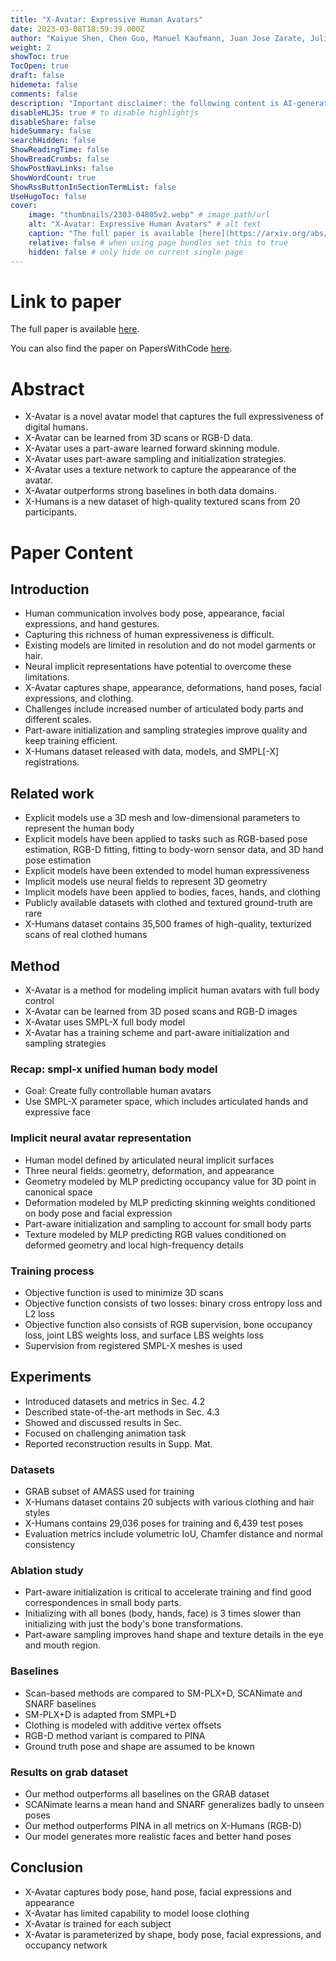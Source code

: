 ```yaml
---
title: "X-Avatar: Expressive Human Avatars"
date: 2023-03-08T18:59:39.000Z
author: "Kaiyue Shen, Chen Guo, Manuel Kaufmann, Juan Jose Zarate, Julien Valentin and 2 others"
weight: 2
showToc: true
TocOpen: true
draft: false
hidemeta: false
comments: false
description: "Important disclaimer: the following content is AI-generated, please make sure to fact check the presented information by reading the full paper."
disableHLJS: true # to disable highlightjs
disableShare: false
hideSummary: false
searchHidden: false
ShowReadingTime: false
ShowBreadCrumbs: false
ShowPostNavLinks: false
ShowWordCount: true
ShowRssButtonInSectionTermList: false
UseHugoToc: false
cover:
    image: "thumbnails/2303-04805v2.webp" # image path/url
    alt: "X-Avatar: Expressive Human Avatars" # alt text
    caption: "The full paper is available [here](https://arxiv.org/abs/2303.04805)." # display caption under cover
    relative: false # when using page bundles set this to true
    hidden: false # only hide on current single page
---
```


# Link to paper
The full paper is available [here](https://arxiv.org/abs/2303.04805).

You can also find the paper on PapersWithCode [here](https://paperswithcode.com/paper/x-avatar-expressive-human-avatars).

# Abstract
- X-Avatar is a novel avatar model that captures the full expressiveness of digital humans.
- X-Avatar can be learned from 3D scans or RGB-D data.
- X-Avatar uses a part-aware learned forward skinning module.
- X-Avatar uses part-aware sampling and initialization strategies.
- X-Avatar uses a texture network to capture the appearance of the avatar.
- X-Avatar outperforms strong baselines in both data domains.
- X-Humans is a new dataset of high-quality textured scans from 20 participants.

# Paper Content

## Introduction
- Human communication involves body pose, appearance, facial expressions, and hand gestures.
- Capturing this richness of human expressiveness is difficult.
- Existing models are limited in resolution and do not model garments or hair.
- Neural implicit representations have potential to overcome these limitations.
- X-Avatar captures shape, appearance, deformations, hand poses, facial expressions, and clothing.
- Challenges include increased number of articulated body parts and different scales.
- Part-aware initialization and sampling strategies improve quality and keep training efficient.
- X-Humans dataset released with data, models, and SMPL[-X] registrations.

## Related work
- Explicit models use a 3D mesh and low-dimensional parameters to represent the human body
- Explicit models have been applied to tasks such as RGB-based pose estimation, RGB-D fitting, fitting to body-worn sensor data, and 3D hand pose estimation
- Explicit models have been extended to model human expressiveness
- Implicit models use neural fields to represent 3D geometry
- Implicit models have been applied to bodies, faces, hands, and clothing
- Publicly available datasets with clothed and textured ground-truth are rare
- X-Humans dataset contains 35,500 frames of high-quality, texturized scans of real clothed humans

## Method
- X-Avatar is a method for modeling implicit human avatars with full body control
- X-Avatar can be learned from 3D posed scans and RGB-D images
- X-Avatar uses SMPL-X full body model
- X-Avatar has a training scheme and part-aware initialization and sampling strategies

### Recap: smpl-x unified human body model
- Goal: Create fully controllable human avatars
- Use SMPL-X parameter space, which includes articulated hands and expressive face

### Implicit neural avatar representation
- Human model defined by articulated neural implicit surfaces
- Three neural fields: geometry, deformation, and appearance
- Geometry modeled by MLP predicting occupancy value for 3D point in canonical space
- Deformation modeled by MLP predicting skinning weights conditioned on body pose and facial expression
- Part-aware initialization and sampling to account for small body parts
- Texture modeled by MLP predicting RGB values conditioned on deformed geometry and local high-frequency details

### Training process
- Objective function is used to minimize 3D scans
- Objective function consists of two losses: binary cross entropy loss and L2 loss
- Objective function also consists of RGB supervision, bone occupancy loss, joint LBS weights loss, and surface LBS weights loss
- Supervision from registered SMPL-X meshes is used

## Experiments
- Introduced datasets and metrics in Sec. 4.2
- Described state-of-the-art methods in Sec. 4.3
- Showed and discussed results in Sec.
- Focused on challenging animation task
- Reported reconstruction results in Supp. Mat.

### Datasets
- GRAB subset of AMASS used for training
- X-Humans dataset contains 20 subjects with various clothing and hair styles
- X-Humans contains 29,036 poses for training and 6,439 test poses
- Evaluation metrics include volumetric IoU, Chamfer distance and normal consistency

### Ablation study
- Part-aware initialization is critical to accelerate training and find good correspondences in small body parts.
- Initializing with all bones (body, hands, face) is 3 times slower than initializing with just the body's bone transformations.
- Part-aware sampling improves hand shape and texture details in the eye and mouth region.

### Baselines
- Scan-based methods are compared to SM-PLX+D, SCANimate and SNARF baselines
- SM-PLX+D is adapted from SMPL+D
- Clothing is modeled with additive vertex offsets
- RGB-D method variant is compared to PINA
- Ground truth pose and shape are assumed to be known

### Results on grab dataset
- Our method outperforms all baselines on the GRAB dataset
- SCANimate learns a mean hand and SNARF generalizes badly to unseen poses
- Our method outperforms PINA in all metrics on X-Humans (RGB-D)
- Our model generates more realistic faces and better hand poses

## Conclusion
- X-Avatar captures body pose, hand pose, facial expressions and appearance
- X-Avatar has limited capability to model loose clothing
- X-Avatar is trained for each subject
- X-Avatar is parameterized by shape, body pose, facial expressions, and occupancy network
